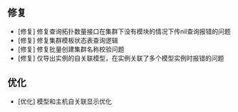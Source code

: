 ## 修复

-  [修复] 修复查询拓扑数量接口在集群下没有模块的情况下传nil查询报错的问题
-  [修复] 修复集群模板状态表查询逻辑
-  [修复] 修复批量创建集群名称校验问题
-  [修复] 仅导出实例的自关联模型，在实例关联了多个模型实例时报错的问题

## 优化

-  [优化] 模型和主机自关联显示优化
